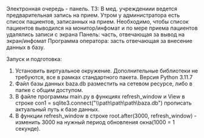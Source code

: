 Электронная очередь - панель.
ТЗ:
В мед. учреждениии ведется предварительная запись на прием. Утром у администратора есть список пациентов, записанных на прием.
Необходимо, чтобы список пациентов выводился на монитор/инфомат и по мере приема пациентов удалялись записи с экрана
Панель: часть, отвечающая за вывод на экран/инфомат
Программа оператора: засть отвечающая за внесение данных в базу.


Запуск и подготовка:
1. Установить виртуальное окружение. Дополнительные библиотеки не требуются, все в рамках стандартного пакета. Версия Python 3.11.7
2. Файл базы данных baza.db разместить на сетевом ресурсе, либо в папке с общим доступом.
3. В файле программы main.py в функциях refresh_window и View в строке con1 = sqlite3.connect("\\\\path\\path\\path\\baza.db") прописать актуальный путь к базе данных.
4. В функции refresh_window в строке root.after(3000, refresh_window) - изменить 3000 на нужный период обновления окна(1000 = 1 секунде).


